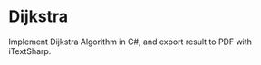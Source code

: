 Dijkstra
===========

Implement Dijkstra Algorithm in C#, and export result to PDF with iTextSharp.
